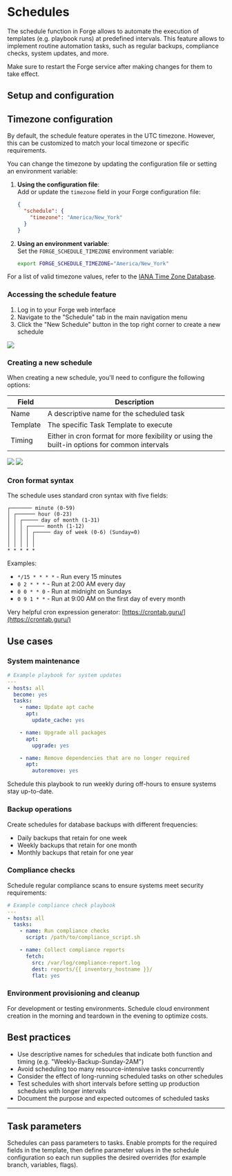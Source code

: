 # Schedules

The schedule function in Forge allows to automate the execution of templates (e.g. playbook runs) at predefined intervals. This feature allows to implement routine automation tasks, such as regular backups, compliance checks, system updates, and more.

Make sure to restart the Forge service after making changes for them to take effect.

## Setup and configuration

## Timezone configuration

By default, the schedule feature operates in the UTC timezone. However, this can be customized to match your local timezone or specific requirements.

You can change the timezone by updating the configuration file or setting an environment variable:

1. **Using the configuration file**:  
    Add or update the `timezone` field in your Forge configuration file:
    ```json
    {
      "schedule": {
        "timezone": "America/New_York"
      }
    }
    ```

2. **Using an environment variable**:  
    Set the `FORGE_SCHEDULE_TIMEZONE` environment variable:
    ```bash
    export FORGE_SCHEDULE_TIMEZONE="America/New_York"
    ```

For a list of valid timezone values, refer to the [IANA Time Zone Database](https://www.iana.org/time-zones).

### Accessing the schedule feature

1. Log in to your Forge web interface
2. Navigate to the "Schedule" tab in the main navigation menu
3. Click the "New Schedule" button in the top right corner to create a new schedule

![](<../.gitbook/assets/schedule01.png>)

### Creating a new schedule

When creating a new schedule, you'll need to configure the following options:

| Field | Description |
|-------|-------------|
| Name | A descriptive name for the scheduled task |
| Template | The specific Task Template to execute |
| Timing | Either in cron format for more fexibility or using the built-in options for common intervals |

![](<../.gitbook/assets/schedule02.png>) ![](<../.gitbook/assets/schedule03.png>)

### Cron format syntax

The schedule uses standard cron syntax with five fields:

```
┌─────── minute (0-59)
│ ┌────── hour (0-23)
│ │ ┌───── day of month (1-31)
│ │ │ ┌───── month (1-12)
│ │ │ │ ┌───── day of week (0-6) (Sunday=0)
│ │ │ │ │
│ │ │ │ │
* * * * *
```

Examples:
- `*/15 * * * *` - Run every 15 minutes
- `0 2 * * *` - Run at 2:00 AM every day
- `0 0 * * 0` - Run at midnight on Sundays
- `0 9 1 * *` - Run at 9:00 AM on the first day of every month

Very helpful cron expression generator: [https://crontab.guru/](https://crontab.guru/)

## Use cases

### System maintenance

```yaml
# Example playbook for system updates
---
- hosts: all
  become: yes
  tasks:
    - name: Update apt cache
      apt:
        update_cache: yes

    - name: Upgrade all packages
      apt:
        upgrade: yes

    - name: Remove dependencies that are no longer required
      apt:
        autoremove: yes
```

Schedule this playbook to run weekly during off-hours to ensure systems stay up-to-date.

### Backup operations

Create schedules for database backups with different frequencies:
- Daily backups that retain for one week
- Weekly backups that retain for one month
- Monthly backups that retain for one year

### Compliance checks

Schedule regular compliance scans to ensure systems meet security requirements:

```yaml
# Example compliance check playbook
---
- hosts: all
  tasks:
    - name: Run compliance checks
      script: /path/to/compliance_script.sh

    - name: Collect compliance reports
      fetch:
        src: /var/log/compliance-report.log
        dest: reports/{{ inventory_hostname }}/
        flat: yes
```

### Environment provisioning and cleanup

For development or testing environments. Schedule cloud environment creation in the morning and teardown in the evening to optimize costs.

## Best practices

* Use descriptive names for schedules that indicate both function and timing (e.g. "Weekly-Backup-Sunday-2AM")
* Avoid scheduling too many resource-intensive tasks concurrently
* Consider the effect of long-running scheduled tasks on other schedules
* Test schedules with short intervals before setting up production schedules with longer intervals
* Document the purpose and expected outcomes of scheduled tasks

---

## Task parameters

Schedules can pass parameters to tasks. Enable prompts for the required fields in the template, then define parameter values in the schedule configuration so each run supplies the desired overrides (for example branch, variables, flags).
